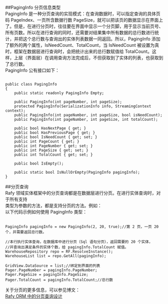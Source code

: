 ﻿
##PagingInfo 分页信息类型  
PagingInfo 是一种分页查询的实现模式：在查询数据时，可以指定查询的具体页码 PageIndex、一页所含数据行数 PageSize，就可以把该页的数据显示在界面上了。但是，在进行分页时，往往要在界面中显示一个分页脚，用于显示当前页号、所有页数。所以在进行查询的同时，还需要对结果集中所有数据的总行数进行统计，并把这个总行数与查询出的实体列表数据一同返回。所以，PagingInfo 添加了额外的两个属性，IsNeedCount、TotalCount，当 IsNeedCount 被设置为真时，框架在数据层进行查询时，会把统计出来的总行数赋值给 TotalCount。这样，上层（界面层）在调用查询方法完成后，不但获取到了实体的列表，也获取到了总行数。  
PagingInfo 公有接口如下：  
<pre><code class="cs">  
public class PagingInfo
{
    public static readonly PagingInfo Empty;
    
    public PagingInfo(int pageNumber, int pageSize);
    protected PagingInfo(SerializationInfo info, StreamingContext context);
    public PagingInfo(int pageNumber, int pageSize, bool isNeedCount);
    public PagingInfo(int pageNumber, int pageSize, int totalCount);

    public bool HasNextPage { get; }
    public bool HasPreviousPage { get; }
    public bool IsNeedCount { get; set; }
    public int PageCount { get; }
    public int PageNumber { get; set; }
    public int PageSize { get; set; }
    public int TotalCount { get; set; }
    
    public bool IsEmpty();
    
    public static bool IsNullOrEmpty(PagingInfo pagingInfo);
}  
</code></pre>  

##分页查询  
Rafy 领域实体框架中的分页查询都是在数据层进行分页。在进行实体查询时，对于所有支持  
类型为参数的方法，都是支持分页的方法。例如：  
以下代码示例如何使用 PagingInfo 类型：  
<pre><code class="cs">  
PagingInfo pagingInfo = new PagingInfo(2, 20, true);//第 2 页，一页 20 个，并需要返回总行数。

//本行执行实体查询，在数据库中进行分页（Sql 语句分页），返回需要的 20 个实体，
//并查询出满足条件的实体个数，给 pagingInfo.TotalCount 赋值。
WarehouseRepository repo = RF.ResolveInstance<WarehouseRepository>();
WarehouseList list = repo.GetAll(pagingInfo);

GridView.DataSource = list;//绑定到界面的列表
Pager.PageNumber = pagingInfo.PageNumber;
Pager.PageSize = pagingInfo.PageSize;
Pager.TotalCount = pagingInfo.TotalCount;//总行数  
</code></pre>  
关于分页的更多信息，可以参见博文：  
[Rafy ORM 中的分页查询设计](http://www.cnblogs.com/zgynhqf/archive/2013/01/23/2873583.html)